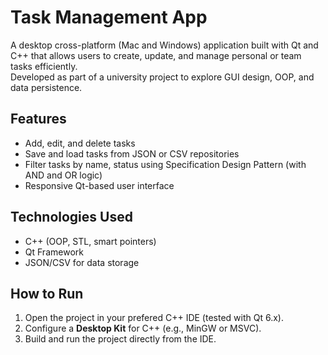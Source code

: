 # Task Management App

A desktop cross-platform (Mac and Windows) application built with Qt and C++ that allows users to create, update, and manage personal or team tasks efficiently.  
Developed as part of a university project to explore GUI design, OOP, and data persistence.

## Features
- Add, edit, and delete tasks
- Save and load tasks from JSON or CSV repositories
- Filter tasks by name, status using Specification Design Pattern (with AND and OR logic)
- Responsive Qt-based user interface

## Technologies Used
- C++ (OOP, STL, smart pointers)
- Qt Framework
- JSON/CSV for data storage

## How to Run
1. Open the project in your prefered C++ IDE (tested with Qt 6.x).
2. Configure a **Desktop Kit** for C++ (e.g., MinGW or MSVC).
3. Build and run the project directly from the IDE.

